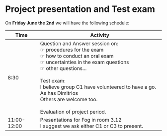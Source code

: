# Project presentation and Test exam
On **Friday June the 2nd** we will have the following schedule:

Time | Activity
---|---
8:30 | Question and Answer session on: <br>☞ procedures for the exam<br>☞ how to conduct an oral exam<br>☞ uncertainties in the exam questions<br>☞ other questions...<br><br>Test exam:<br>I believe group C1 have volunteered to have a go. As has Dimitrios<br>Others are welcome too.<br><br>Evaluation of project period.
11:00-12:00 | Presentations for Fog in room 3.12<br>I suggest we ask either C1 or C3 to present.
